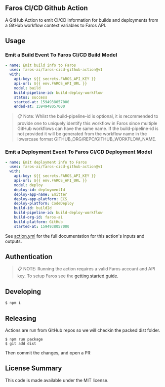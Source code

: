 ## Faros CI/CD Github Action

A GitHub Action to emit CI/CD information for builds and deployments from a GitHub workflow
context variables to Faros API.

## Usage

### Emit a Build Event To Faros CI/CD Build Model

```yaml
- name: Emit build info to Faros
  uses: faros-ai/faros-cicd-github-action@v1
  with:
    api-key: ${{ secrets.FAROS_API_KEY }}
    api-url: ${{ env.FAROS_API_URL }}
    model: build
    build-pipeline-id: build-deploy-workflow
    status: success
    started-at: 1594938057000
    ended-at: 1594948057000
```

> :clipboard: Note: Whilst the build-pipeline-id is optional, it is recommended to provide one to uniquely identify this workflow in Faros since multiple GitHub workflows can have the same name. If the build-pipeline-id is not provided it will be generated from the workflow name in the lowercase format GITHUB_ORG/REPO/GITHUB_WORKFLOW_NAME.

### Emit a Deployment Event To Faros CI/CD Deployment Model

```yaml
- name: Emit deployment info to Faros
  uses: faros-ai/faros-cicd-github-action@v1
  with:
    api-key: ${{ secrets.FAROS_API_KEY }}
    api-url: ${{ env.FAROS_API_URL }}
    model: deploy
    deploy-id: deploymentId
    deploy-app-name: Emitter
    deploy-app-platform: ECS
    deploy-platform: CodeDeploy
    build-id: buildId
    build-pipeline-id: build-deploy-workflow
    build-org-id: faros-ai
    build-platform: GitHub
    started-at: 1594938057000
```

See [action.yml](action.yml) for the full documentation for this action's inputs and outputs.

## Authentication

> :clipboard: NOTE: Running the action requires a valid Faros account and
> API key. To setup Faros see the [getting started guide.](https://docs.faros.ai/#/?id=installation)

## Developing

```sh
$ npm i
```

## Releasing

Actions are run from GitHub repos so we will checkin the packed dist folder.

```
$ npm run package
$ git add dist
```

Then commit the changes, and open a PR

## License Summary

This code is made available under the MIT license.
